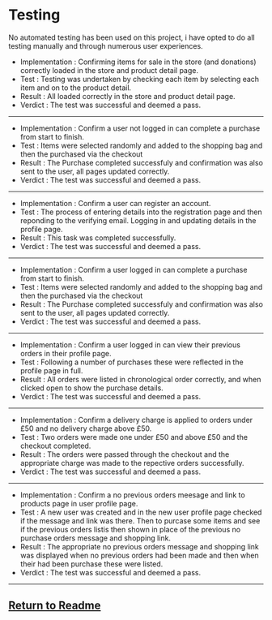 # **Testing**

No automated testing has been used on this project, i have opted to do all testing manually and through numerous user experiences.

- Implementation : Confirming items for sale in the store (and donations) correctly loaded in the store and product detail page. 
- Test : Testing was undertaken by checking each item by selecting each item and on to the product detail.
- Result : All loaded correctly in the store and product detail page.
- Verdict : The test was successful and deemed a pass.

----------------------------------------------------------------------------------------------------------------------------------

- Implementation : Confirm a user not logged in can complete a purchase from start to finish.
- Test : Items were selected randomly and added to the shopping bag and then the purchased via the checkout
- Result : The Purchase completed successfuly and confirmation was also sent to the user, all pages updated correctly.
- Verdict : The test was successful and deemed a pass.

----------------------------------------------------------------------------------------------------------------------------------

- Implementation : Confirm a user can register an account.
- Test : The process of entering details into the registration page and then reponding to the verifying email. Logging in and updating details in the profile page.
- Result : This task was completed successfully.
- Verdict : The test was successful and deemed a pass.

----------------------------------------------------------------------------------------------------------------------------------

- Implementation : Confirm a user logged in can complete a purchase from start to finish.
- Test : Items were selected randomly and added to the shopping bag and then the purchased via the checkout
- Result : The Purchase completed successfuly and confirmation was also sent to the user, all pages updated correctly.
- Verdict : The test was successful and deemed a pass.

----------------------------------------------------------------------------------------------------------------------------------

- Implementation : Confirm a user logged in can view their previous orders in their profile page. 
- Test : Following a number of purchases these were reflected in the profile page in full.
- Result : All orders were listed in chronological order correctly, and when clicked open to show the purchase details.
- Verdict : The test was successful and deemed a pass.

----------------------------------------------------------------------------------------------------------------------------------

- Implementation : Confirm a delivery charge is applied to orders under £50 and no delivery charge above £50.
- Test : Two orders were made one under £50 and above £50 and the checkout completed.
- Result : The orders were passed through the checkout and the appropriate charge was made to the repective orders successfully.
- Verdict : The test was successful and deemed a pass.

----------------------------------------------------------------------------------------------------------------------------------

- Implementation : Confirm a no previous orders meesage and link to products page in user profile page.
- Test : A new user was created and in the new user profile page checked if the message and link was there. Then to purcase some items and see  if the previous orders listis then shown in place of the previous no purchase orders message and shopping link.
- Result : The appropriate no previous orders message and shopping link was displayed when no previous orders had been made and then when their had been purchase these were listed.
- Verdict : The test was successful and deemed a pass.

----------------------------------------------------------------------------------------------------------------------------------





## [Return to Readme](https://github.com/Davej66/moving-forward/blob/main/README.md)
